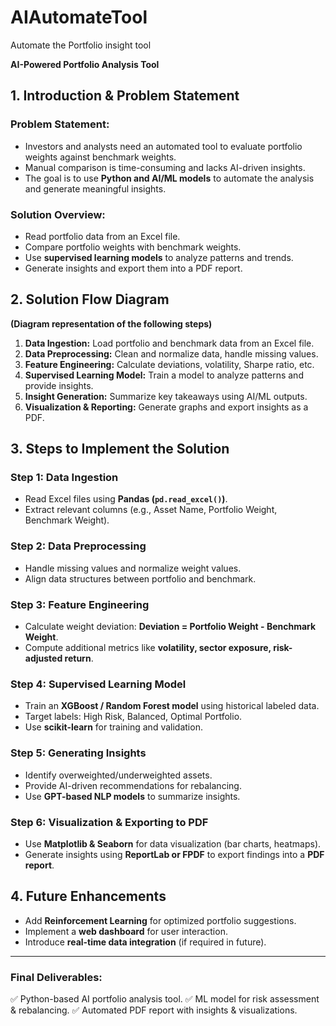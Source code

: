 # AIAutomateTool
Automate the Portfolio insight tool


**AI-Powered Portfolio Analysis Tool**

## **1. Introduction & Problem Statement**
### **Problem Statement:**
- Investors and analysts need an automated tool to evaluate portfolio weights against benchmark weights.
- Manual comparison is time-consuming and lacks AI-driven insights.
- The goal is to use **Python and AI/ML models** to automate the analysis and generate meaningful insights.

### **Solution Overview:**
- Read portfolio data from an Excel file.
- Compare portfolio weights with benchmark weights.
- Use **supervised learning models** to analyze patterns and trends.
- Generate insights and export them into a PDF report.

## **2. Solution Flow Diagram**
**(Diagram representation of the following steps)**
1. **Data Ingestion:** Load portfolio and benchmark data from an Excel file.
2. **Data Preprocessing:** Clean and normalize data, handle missing values.
3. **Feature Engineering:** Calculate deviations, volatility, Sharpe ratio, etc.
4. **Supervised Learning Model:** Train a model to analyze patterns and provide insights.
5. **Insight Generation:** Summarize key takeaways using AI/ML outputs.
6. **Visualization & Reporting:** Generate graphs and export insights as a PDF.

## **3. Steps to Implement the Solution**
### **Step 1: Data Ingestion**
- Read Excel files using **Pandas (`pd.read_excel()`)**.
- Extract relevant columns (e.g., Asset Name, Portfolio Weight, Benchmark Weight).

### **Step 2: Data Preprocessing**
- Handle missing values and normalize weight values.
- Align data structures between portfolio and benchmark.

### **Step 3: Feature Engineering**
- Calculate weight deviation: **Deviation = Portfolio Weight - Benchmark Weight**.
- Compute additional metrics like **volatility, sector exposure, risk-adjusted return**.

### **Step 4: Supervised Learning Model**
- Train an **XGBoost / Random Forest model** using historical labeled data.
- Target labels: High Risk, Balanced, Optimal Portfolio.
- Use **scikit-learn** for training and validation.

### **Step 5: Generating Insights**
- Identify overweighted/underweighted assets.
- Provide AI-driven recommendations for rebalancing.
- Use **GPT-based NLP models** to summarize insights.

### **Step 6: Visualization & Exporting to PDF**
- Use **Matplotlib & Seaborn** for data visualization (bar charts, heatmaps).
- Generate insights using **ReportLab or FPDF** to export findings into a **PDF report**.

## **4. Future Enhancements**
- Add **Reinforcement Learning** for optimized portfolio suggestions.
- Implement a **web dashboard** for user interaction.
- Introduce **real-time data integration** (if required in future).

---
### **Final Deliverables:**
✅ Python-based AI portfolio analysis tool.
✅ ML model for risk assessment & rebalancing.
✅ Automated PDF report with insights & visualizations.


